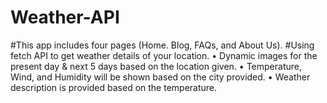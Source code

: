 # Weather-API

  #This app includes four pages (Home. Blog, FAQs, and About Us).
  #Using fetch API to get weather details of your location.
  •	Dynamic images for the present day & next 5 days based on the location given.
  •	Temperature, Wind, and Humidity will be shown based on the city provided.
  •	Weather description is provided based on the temperature.

